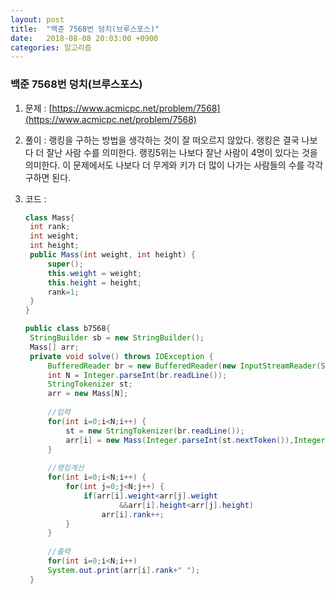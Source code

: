 ```yaml
---
layout: post
title:  "백준 7568번 덩치(브루스포스)"
date:   2018-08-08 20:03:00 +0900
categories: 알고리즘
---
```

### 백준 7568번 덩치(브루스포스)

1. 문제 : [https://www.acmicpc.net/problem/7568](https://www.acmicpc.net/problem/7568)

2. 풀이 : 랭킹을 구하는 방법을 생각하는 것이 잘 떠오르지 않았다. 랭킹은 결국 나보다 더 잘난 사람 수를 의미한다. 랭킹5위는 나보다 잘난 사람이 4명이 있다는 것을 의미한다. 이 문제에서도 나보다 더 무게와 키가 더 많이 나가는 사람들의 수를 각각 구하면 된다.

3. 코드 : 

   ```java
   class Mass{
   	int rank;
   	int weight;
   	int height;
   	public Mass(int weight, int height) {
   		super();
   		this.weight = weight;
   		this.height = height;
   		rank=1;
   	}
   }
   
   public class b7568{
   	StringBuilder sb = new StringBuilder();
   	Mass[] arr;
   	private void solve() throws IOException {
   		BufferedReader br = new BufferedReader(new InputStreamReader(System.in));
   		int N = Integer.parseInt(br.readLine());
   		StringTokenizer st;
   		arr = new Mass[N];
   		
   		//입력
   		for(int i=0;i<N;i++) {
   			st = new StringTokenizer(br.readLine());
   			arr[i] = new Mass(Integer.parseInt(st.nextToken()),Integer.parseInt(st.nextToken()));
   		}
   		
   		//랭킹계산
   		for(int i=0;i<N;i++) {
   			for(int j=0;j<N;j++) {
   				if(arr[i].weight<arr[j].weight
   						&&arr[i].height<arr[j].height)
   					arr[i].rank++;
   			}
   		}
   		
   		//출력
   		for(int i=0;i<N;i++)
   		System.out.print(arr[i].rank+" ");
   	}
   
   ```

   